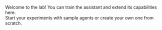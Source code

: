 Welcome to the lab! You can train the assistant and extend its capabilities here.  
Start your experiments with sample agents or create your own one from scratch.
